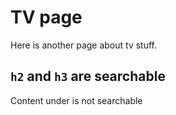 # TV page
Here is another page about tv stuff.

## `h2` and `h3` are searchable
Content under is not searchable

